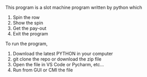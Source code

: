 This program is a slot machine program written by python which
  1. Spin the row
  2. Show the spin
  3. Get the pay-out
  4. Exit the program
 
To run the program,

 1. Download the latest PYTHON in your computer
 2. git clone the repo or download the zip file
 3. Open the file in VS Code or Pycharm, etc...
 4. Run from GUI or CMI the file
